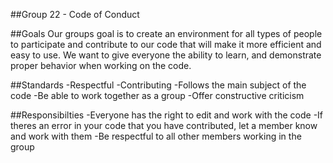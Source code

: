 ##Group 22 - Code of Conduct

##Goals
Our groups goal is to create an environment for all types of people to participate and contribute to our code that will make it more efficient and easy to use. We want to give everyone the ability to learn, and demonstrate proper behavior when working on the code. 

##Standards
-Respectful
-Contributing
-Follows the main subject of the code
-Be able to work together as a group
-Offer constructive criticism

##Responsibilties
-Everyone has the right to edit and work with the code
-If theres an error in your code that you have contributed, let a member know and work with them 
-Be respectful to all other members working in the group 